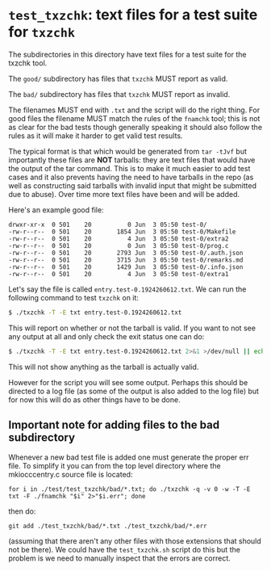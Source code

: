 # `test_txzchk`: text files for a test suite for `txzchk`

The subdirectories in this directory have text files for a test suite for the
txzchk tool.

The `good/` subdirectory has files that `txzchk` MUST report as valid.

The `bad/` subdirectory has files that `txzchk` MUST report as invalid.

The filenames MUST end with `.txt` and the script will do the right thing.  For
good files the filename MUST match the rules of the `fnamchk` tool; this is not
as clear for the bad tests though generally speaking it should also follow the
rules as it will make it harder to get valid test results.

The typical format is that which would be generated from `tar -tJvf` but
importantly these files are **NOT** tarballs: they are text files that
would have the output of the tar command. This is to make it much easier to add
test cases and it also prevents having the need to have tarballs in the repo (as
well as constructing said tarballs with invalid input that might be submitted
due to abuse). Over time more text files have been and will be added.

Here's an example good file:

```
drwxr-xr-x  0 501    20          0 Jun  3 05:50 test-0/
-rw-r--r--  0 501    20       1854 Jun  3 05:50 test-0/Makefile
-rw-r--r--  0 501    20          4 Jun  3 05:50 test-0/extra2
-rw-r--r--  0 501    20          0 Jun  3 05:50 test-0/prog.c
-rw-r--r--  0 501    20       2793 Jun  3 05:50 test-0/.auth.json
-rw-r--r--  0 501    20       3715 Jun  3 05:50 test-0/remarks.md
-rw-r--r--  0 501    20       1429 Jun  3 05:50 test-0/.info.json
-rw-r--r--  0 501    20          4 Jun  3 05:50 test-0/extra1
```

Let's say the file is called `entry.test-0.1924260612.txt`. We can run the
following command to test `txzchk` on it:

```sh
$ ./txzchk -T -E txt entry.test-0.1924260612.txt
```

This will report on whether or not the tarball is valid. If you want to not see
any output at all and only check the exit status one can do:

```sh
$ ./txzchk -T -E txt entry.test-0.1924260612.txt 2>&1 >/dev/null || echo invalid
```

This will not show anything as the tarball is actually valid.

However for the script you will see some output. Perhaps this should be directed
to a log file (as some of the output is also added to the log file) but for now
this will do as other things have to be done.

## Important note for adding files to the bad subdirectory

Whenever a new bad test file is added one must generate the proper err file. To
simplify it you can from the top level directory where the mkiocccentry.c source
file is located:

    for i in ./test/test_txzchk/bad/*.txt; do ./txzchk -q -v 0 -w -T -E txt -F ./fnamchk "$i" 2>"$i.err"; done

then do:

    git add ./test_txzchk/bad/*.txt ./test_txzchk/bad/*.err

(assuming that there aren't any other files with those extensions that should
not be there). We could have the `test_txzchk.sh` script do this but the problem
is we need to manually inspect that the errors are correct.
